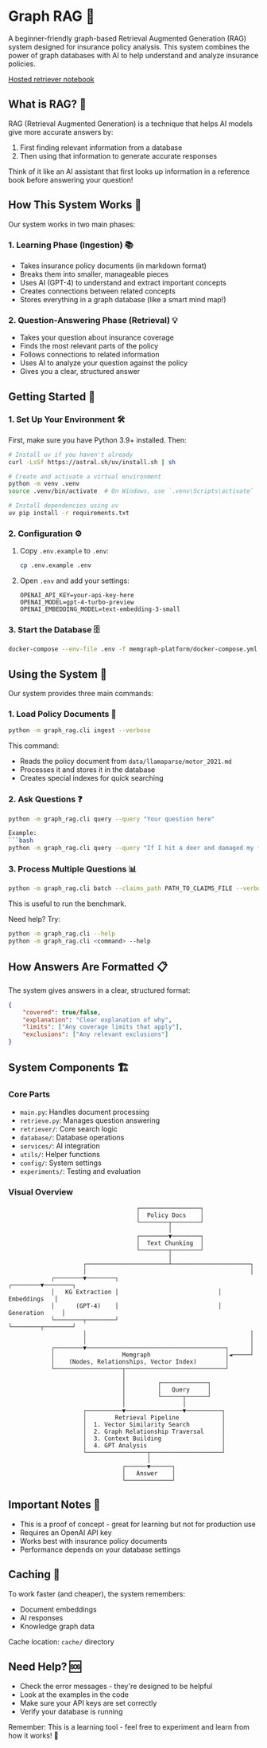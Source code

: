 # Graph RAG 🌟

A beginner-friendly graph-based Retrieval Augmented Generation (RAG) system designed for insurance policy analysis. This system combines the power of graph databases with AI to help understand and analyze insurance policies.

[Hosted retriever notebook](https://colab.research.google.com/drive/1QrPbC3a9dlSjNsMoWkSl4cRuPGjopVZ2?usp=sharing)

## What is RAG? 🤔

RAG (Retrieval Augmented Generation) is a technique that helps AI models give more accurate answers by:
1. First finding relevant information from a database
2. Then using that information to generate accurate responses

Think of it like an AI assistant that first looks up information in a reference book before answering your question!

## How This System Works 🔄

Our system works in two main phases:

### 1. Learning Phase (Ingestion) 📚
- Takes insurance policy documents (in markdown format)
- Breaks them into smaller, manageable pieces
- Uses AI (GPT-4) to understand and extract important concepts
- Creates connections between related concepts
- Stores everything in a graph database (like a smart mind map!)

### 2. Question-Answering Phase (Retrieval) 💡
- Takes your question about insurance coverage
- Finds the most relevant parts of the policy
- Follows connections to related information
- Uses AI to analyze your question against the policy
- Gives you a clear, structured answer

## Getting Started 🚀

### 1. Set Up Your Environment 🛠️

First, make sure you have Python 3.9+ installed. Then:

```bash
# Install uv if you haven't already
curl -LsSf https://astral.sh/uv/install.sh | sh

# Create and activate a virtual environment
python -m venv .venv
source .venv/bin/activate  # On Windows, use `.venv\Scripts\activate`

# Install dependencies using uv
uv pip install -r requirements.txt
```

### 2. Configuration ⚙️
1. Copy `.env.example` to `.env`:
   ```bash
   cp .env.example .env
   ```
2. Open `.env` and add your settings:
   ```env
   OPENAI_API_KEY=your-api-key-here
   OPENAI_MODEL=gpt-4-turbo-preview
   OPENAI_EMBEDDING_MODEL=text-embedding-3-small
   ```

### 3. Start the Database 🗄️
```bash
docker-compose --env-file .env -f memgraph-platform/docker-compose.yml up
```

## Using the System 🎯

Our system provides three main commands:

### 1. Load Policy Documents 📝
```bash
python -m graph_rag.cli ingest --verbose
```
This command:
- Reads the policy document from `data/llamaparse/motor_2021.md`
- Processes it and stores it in the database
- Creates special indexes for quick searching

### 2. Ask Questions ❓
```bash
python -m graph_rag.cli query --query "Your question here"

Example:
```bash
python -m graph_rag.cli query --query "If I hit a deer and damaged my front bumper, am I covered?"
```

### 3. Process Multiple Questions 📊
```bash
python -m graph_rag.cli batch --claims_path PATH_TO_CLAIMS_FILE --verbose
```
This is useful to run the benchmark.

Need help? Try:
```bash
python -m graph_rag.cli --help
python -m graph_rag.cli <command> --help
```

## How Answers Are Formatted 📋

The system gives answers in a clear, structured format:
```json
{
    "covered": true/false,
    "explanation": "Clear explanation of why",
    "limits": ["Any coverage limits that apply"],
    "exclusions": ["Any relevant exclusions"]
}
```

## System Components 🏗️

### Core Parts
- `main.py`: Handles document processing
- `retrieve.py`: Manages question answering
- `retriever/`: Core search logic
- `database/`: Database operations
- `services/`: AI integration
- `utils/`: Helper functions
- `config/`: System settings
- `experiments/`: Testing and evaluation

### Visual Overview
```
                                    ┌─────────────────┐
                                    │  Policy Docs    │
                                    └────────┬────────┘
                                             │
                                    ┌────────▼────────┐
                                    │  Text Chunking  │
                                    └────────┬────────┘
                                             │
                     ┌───────────────────────┴──────────────────────┐
                     │                                              │
            ┌────────▼────────┐                            ┌────────▼────────┐
            │   KG Extraction │                            │    Embeddings   │
            │      (GPT-4)    │                            │  Generation     │
            └────────┬────────┘                            └────────┬────────┘
                     │                                              │
                     │                                              │
            ┌────────▼───────────────────────────────────────┐      │
            │                   Memgraph                     │◄─────┘
            │    (Nodes, Relationships, Vector Index)        │
            └───────────────────┬────────────────────────────┘
                                │
                                │         ┌─────────────┐
                                │         │   Query     │
                                │         └──────┬──────┘
                                │                │
                     ┌──────────▼────────────────▼──────────┐
                     │        Retrieval Pipeline            │
                     │  1. Vector Similarity Search         │
                     │  2. Graph Relationship Traversal     │
                     │  3. Context Building                 │
                     │  4. GPT Analysis                     │
                     └─────────────────┬────────────────────┘
                                       │
                                ┌──────▼──────┐
                                │   Answer    │
                                └─────────────┘
```

## Important Notes 📌

- This is a proof of concept - great for learning but not for production use
- Requires an OpenAI API key
- Works best with insurance policy documents
- Performance depends on your database settings


## Caching 💾

To work faster (and cheaper), the system remembers:
- Document embeddings
- AI responses
- Knowledge graph data

Cache location: `cache/` directory

## Need Help? 🆘

- Check the error messages - they're designed to be helpful
- Look at the examples in the code
- Make sure your API keys are set correctly
- Verify your database is running

Remember: This is a learning tool - feel free to experiment and learn from how it works! 🌟